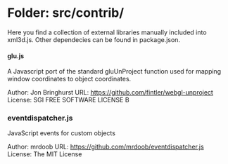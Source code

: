 Folder: src/contrib/
========

Here you find a collection of external libraries manually included into xml3d.js. Other dependecies can be found in package.json.

#### glu.js ####

A Javascript port of the standard gluUnProject function
used for mapping window coordinates to object coordinates.

Author: Jon Bringhurst
URL: https://github.com/fintler/webgl-unproject
License: SGI FREE SOFTWARE LICENSE B

### eventdispatcher.js ###

JavaScript events for custom objects

Author: mrdoob
URL: https://github.com/mrdoob/eventdispatcher.js
License: The MIT License
